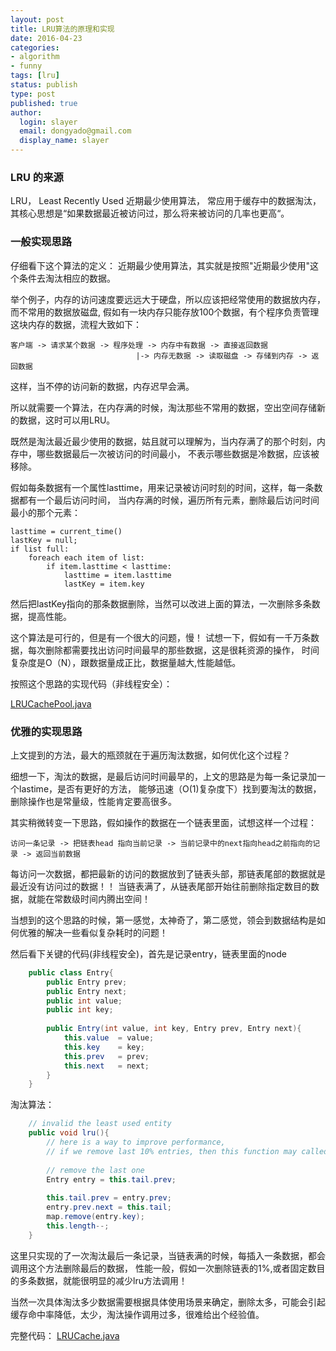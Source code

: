 ```yaml
---
layout: post
title: LRU算法的原理和实现
date: 2016-04-23
categories:
- algorithm
- funny
tags: [lru]
status: publish
type: post
published: true
author:
  login: slayer
  email: dongyado@gmail.com
  display_name: slayer
---
```


### LRU 的来源

LRU， Least Recently Used 近期最少使用算法， 常应用于缓存中的数据淘汰，
 其核心思想是“如果数据最近被访问过，那么将来被访问的几率也更高“。

### 一般实现思路

仔细看下这个算法的定义： 近期最少使用算法，其实就是按照"近期最少使用"这个条件去淘汰相应的数据。

举个例子，内存的访问速度要远远大于硬盘，所以应该把经常使用的数据放内存，而不常用的数据放磁盘,
假如有一块内存只能存放100个数据，有个程序负责管理这块内存的数据，流程大致如下：

	客户端 -> 请求某个数据 -> 程序处理 -> 内存中有数据 -> 直接返回数据  
								|-> 内存无数据 -> 读取磁盘 -> 存储到内存 -> 返回数据

这样，当不停的访问新的数据，内存迟早会满。

所以就需要一个算法，在内存满的时候，淘汰那些不常用的数据，空出空间存储新的数据，这时可以用LRU。

既然是淘汰最近最少使用的数据，姑且就可以理解为，当内存满了的那个时刻，内存中，哪些数据最后一次被访问的时间最小，
不表示哪些数据是冷数据，应该被移除。

假如每条数据有一个属性lasttime，用来记录被访问时刻的时间，这样，每一条数据都有一个最后访问时间，
当内存满的时候，遍历所有元素，删除最后访问时间最小的那个元素：

    lasttime = current_time()
    lastKey = null;
    if list full:
        foreach each item of list:
            if item.lasttime < lasttime:
                lasttime = item.lasttime
                lastKey = item.key
         
         

然后把lastKey指向的那条数据删除，当然可以改进上面的算法，一次删除多条数据，提高性能。

这个算法是可行的，但是有一个很大的问题，慢！
试想一下，假如有一千万条数据，每次删除都需要找出访问时间最早的那些数据，这是很耗资源的操作，
时间复杂度是O（N），跟数据量成正比，数据量越大,性能越低。

按照这个思路的实现代码（非线程安全）：

[LRUCachePool.java][]


### 优雅的实现思路

上文提到的方法，最大的瓶颈就在于遍历淘汰数据，如何优化这个过程？

细想一下，淘汰的数据，是最后访问时间最早的，上文的思路是为每一条记录加一个lastime，是否有更好的方法，
能够迅速（O(1)复杂度下）找到要淘汰的数据，删除操作也是常量级，性能肯定要高很多。

其实稍微转变一下思路，假如操作的数据在一个链表里面，试想这样一个过程：

    访问一条记录 -> 把链表head 指向当前记录 -> 当前记录中的next指向head之前指向的记录 -> 返回当前数据
    
每访问一次数据，都把最新的访问的数据放到了链表头部，那链表尾部的数据就是最近没有访问过的数据！！
当链表满了，从链表尾部开始往前删除指定数目的数据，就能在常数级时间内腾出空间！

当想到的这个思路的时候，第一感觉，太神奇了，第二感觉，领会到数据结构是如何优雅的解决一些看似复杂耗时的问题！ 

然后看下关键的代码(非线程安全)，首先是记录entry，链表里面的node

~~~java
	public class Entry{
		public Entry prev; 
		public Entry next; 
		public int value;  
		public int key;
		
		public Entry(int value, int key, Entry prev, Entry next){
			this.value  = value;
			this.key 	= key;
			this.prev   = prev;
			this.next   = next;
		}
	}

~~~  

淘汰算法：

~~~java
    // invalid the least used entity
    public void lru(){
    	// here is a way to improve performance, 
    	// if we remove last 10% entries, then this function may called less.
    	
    	// remove the last one
    	Entry entry = this.tail.prev;
    	
    	this.tail.prev = entry.prev;
    	entry.prev.next = this.tail;
    	map.remove(entry.key);
    	this.length--;
    }
~~~

这里只实现的了一次淘汰最后一条记录，当链表满的时候，每插入一条数据，都会调用这个方法删除最后的数据，
性能一般，假如一次删除链表的1%,或者固定数目的多条数据，就能很明显的减少lru方法调用！

当然一次具体淘汰多少数据需要根据具体使用场景来确定，删除太多，可能会引起缓存命中率降低，太少，淘汰操作调用过多，很难给出个经验值。

完整代码：
[LRUCache.java][]

[LRUCachePool.java]: https://github.com/dongyado/awesome-stuff/blob/master/src/top/shares/funny/lru/LRUCachePool.java
[LRUCache.java]: https://github.com/dongyado/awesome-stuff/blob/master/src/top/shares/funny/lru/LRUCache.java